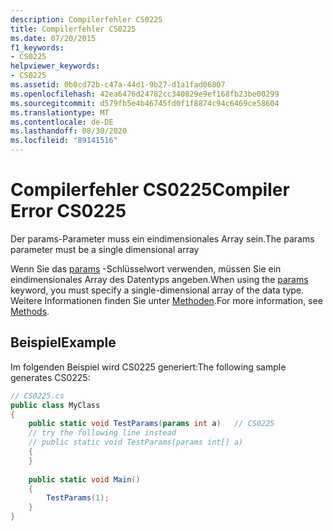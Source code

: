 ```yaml
---
description: Compilerfehler CS0225
title: Compilerfehler CS0225
ms.date: 07/20/2015
f1_keywords:
- CS0225
helpviewer_keywords:
- CS0225
ms.assetid: 0b0cd72b-c47a-44d1-9b27-d1a1fad06807
ms.openlocfilehash: 42ea6476d24782cc340829e9ef168fb23be00299
ms.sourcegitcommit: d579fb5e4b46745fd0f1f8874c94c6469ce58604
ms.translationtype: MT
ms.contentlocale: de-DE
ms.lasthandoff: 08/30/2020
ms.locfileid: "89141516"
---
```

# <a name="compiler-error-cs0225"></a><span data-ttu-id="86c5a-103">Compilerfehler CS0225</span><span class="sxs-lookup"><span data-stu-id="86c5a-103">Compiler Error CS0225</span></span>
<span data-ttu-id="86c5a-104">Der params-Parameter muss ein eindimensionales Array sein.</span><span class="sxs-lookup"><span data-stu-id="86c5a-104">The params parameter must be a single dimensional array</span></span>  
  
 <span data-ttu-id="86c5a-105">Wenn Sie das [params](../language-reference/keywords/params.md) -Schlüsselwort verwenden, müssen Sie ein eindimensionales Array des Datentyps angeben.</span><span class="sxs-lookup"><span data-stu-id="86c5a-105">When using the [params](../language-reference/keywords/params.md) keyword, you must specify a single-dimensional array of the data type.</span></span> <span data-ttu-id="86c5a-106">Weitere Informationen finden Sie unter [Methoden](../programming-guide/classes-and-structs/methods.md).</span><span class="sxs-lookup"><span data-stu-id="86c5a-106">For more information, see [Methods](../programming-guide/classes-and-structs/methods.md).</span></span>  
  
## <a name="example"></a><span data-ttu-id="86c5a-107">Beispiel</span><span class="sxs-lookup"><span data-stu-id="86c5a-107">Example</span></span>  
 <span data-ttu-id="86c5a-108">Im folgenden Beispiel wird CS0225 generiert:</span><span class="sxs-lookup"><span data-stu-id="86c5a-108">The following sample generates CS0225:</span></span>  
  
```csharp  
// CS0225.cs  
public class MyClass  
{  
    public static void TestParams(params int a)   // CS0225  
    // try the following line instead  
    // public static void TestParams(params int[] a)  
    {  
    }  
  
    public static void Main()  
    {  
        TestParams(1);  
    }  
}  
```
